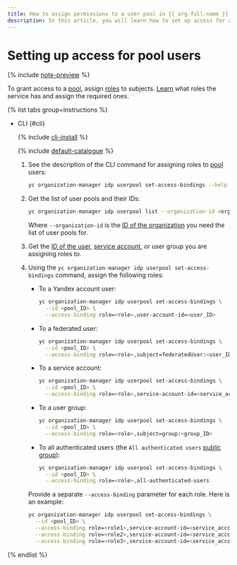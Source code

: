 ```yaml
---
title: How to assign permissions to a user pool in {{ org-full-name }}
description: In this article, you will learn how to set up access for a user pool in {{ org-name }}.
---
```


# Setting up access for pool users


{% include [note-preview](../../../_includes/note-preview.md) %}

To grant access to a [pool](../../concepts/user-pools.md), assign [roles](../../../iam/concepts/access-control/roles.md) to subjects. [Learn](../../security/index.md#roles-list) what roles the service has and assign the required ones.

{% list tabs group=instructions %}

- CLI {#cli}

  {% include [cli-install](../../../_includes/cli-install.md) %}

  {% include [default-catalogue](../../../_includes/default-catalogue.md) %}

   1. See the description of the CLI command for assigning roles to [pool](../../concepts/user-pools.md) users:

      ```bash
      yc organization-manager idp userpool set-access-bindings --help
      ```

   1. Get the list of user pools and their IDs:

      ```bash
      yc organization-manager idp userpool list --organization-id <organization_ID>
      ```

      Where `--organization-id` is the [ID of the organization](../organization-get-id.md) you need the list of user pools for.

   1. Get the [ID of the user](../../../iam/operations/users/get.md), [service account](../../../iam/operations/sa/get-id.md), or user group you are assigning roles to.
   1. Using the `yc organization-manager idp userpool set-access-bindings` command, assign the following roles:
      
      * To a Yandex account user:

         ```bash
         yc organization-manager idp userpool set-access-bindings \
           --id <pool_ID> \
           --access-binding role=<role>,user-account-id=<user_ID>
         ```

      * To a federated user:

         ```bash
         yc organization-manager idp userpool set-access-bindings \
           --id <pool_ID> \
           --access-binding role=<role>,subject=federatedUser:<user_ID>
         ```

      * To a service account:

         ```bash
         yc organization-manager idp userpool set-access-bindings \
           --id <pool_ID> \
           --access-binding role=<role>,service-account-id=<service_account_ID>
         ```

      * To a user group:

         ```bash
         yc organization-manager idp userpool set-access-bindings \
           --id <pool_ID> \
           --access-binding role=<role>,subject=group:<group_ID>
         ```

      * To all authenticated users (the `All authenticated users` [public group](../../../iam/concepts/access-control/public-group.md)):

         ```bash
         yc organization-manager idp userpool set-access-bindings \
           --id <pool_ID> \
           --access-binding role=<role>,all-authenticated-users
         ```

      Provide a separate `--access-binding` parameter for each role. Here is an example:

      ```bash
      yc organization-manager idp userpool set-access-bindings \
        --id <pool_ID> \
        --access-binding role=<role1>,service-account-id=<service_account_ID> \
        --access-binding role=<role2>,service-account-id=<service_account_ID> \
        --access-binding role=<role3>,service-account-id=<service_account_ID>
      ```

{% endlist %}
